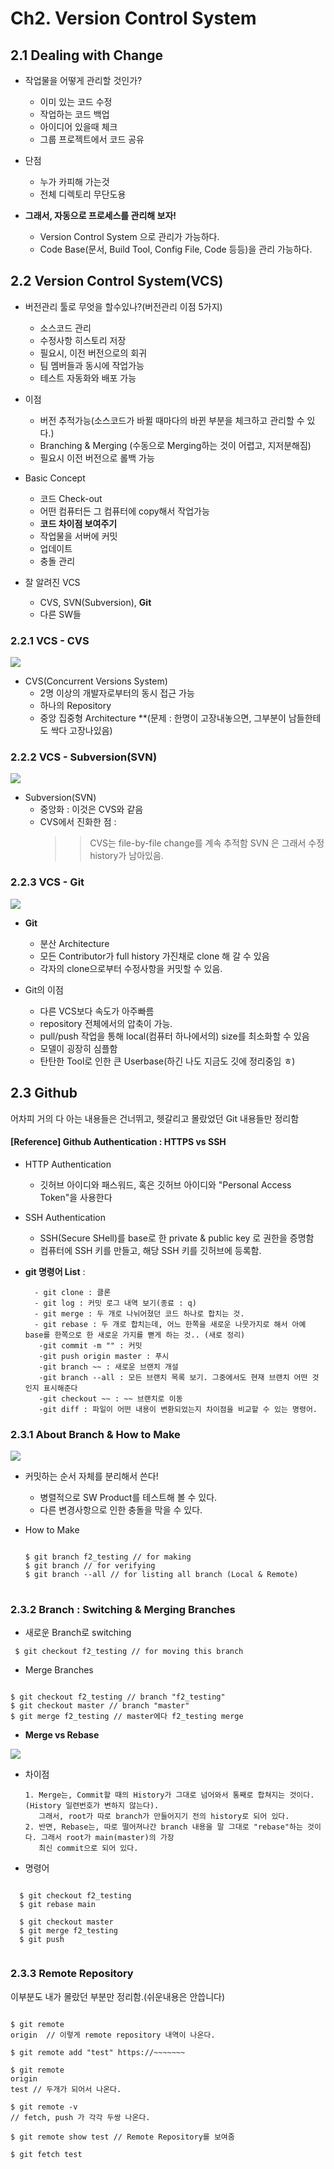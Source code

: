 # Ch2. Version Control System

## 2.1 Dealing with Change

+ 작업물을 어떻게 관리할 것인가?
  - 이미 있는 코드 수정
  - 작업하는 코드 백업
  - 아이디어 있을때 체크
  - 그룹 프로젝트에서 코드 공유
  
+ 단점
  - 누가 카피해 가는것
  - 전체 디렉토리 무단도용
  
+ **그래서, 자동으로 프로세스를 관리해 보자!**
  - Version Control System 으로 관리가 가능하다. 
  - Code Base(문서, Build Tool, Config File, Code  등등)을 관리 가능하다.

## 2.2 Version Control System(VCS)

+ 버전관리 툴로 무엇을 할수있나?(버전관리 이점 5가지)
  - 소스코드 관리
  - 수정사항 히스토리 저장
  - 필요시, 이전 버전으로의 회귀
  - 팀 멤버들과 동시에 작업가능
  - 테스트 자동화와 배포 가능

+ 이점
  - 버전 추적가능(소스코드가 바뀔 때마다의 바뀐 부분을 체크하고 관리할 수 있다.)
  - Branching & Merging (수동으로 Merging하는 것이 어렵고, 지저분해짐)
  - 필요시 이전 버전으로 롤백 가능

+ Basic Concept
  - 코드 Check-out
  - 어떤 컴퓨터든 그 컴퓨터에 copy해서 작업가능
  - **코드 차이점 보여주기**
  - 작업물을 서버에 커밋
  - 업데이트
  - 충돌 관리

+ 잘 알려진 VCS
  - CVS, SVN(Subversion), **Git**
  - 다른 SW들
  
### 2.2.1 VCS - CVS

<img src="images/OSP_Ch2_1.png"/>

+ CVS(Concurrent Versions System)
  - 2명 이상의 개발자로부터의 동시 접근 가능
  - 하나의 Repository
  - 중앙 집중형 Architecture **(문제 : 한명이 고장내놓으면, 그부분이 남들한테도 싹다 고장나있음)
  
### 2.2.2 VCS - Subversion(SVN)

<img src="images/OSP_Ch2_2.png"/>

+ Subversion(SVN)
  - 중앙화 : 이것은 CVS와 같음
  - CVS에서 진화한 점 :
      >> CVS는 file-by-file change를 계속 추적함
      >> SVN 은 그래서 수정 history가 남아있음.

### 2.2.3 VCS - Git

<img src="images/OSP_Ch2_3.png"/>

+ **Git**
  - 분산 Architecture
  - 모든 Contributor가 full history 가진채로 clone 해 갈 수 있음
  - 각자의 clone으로부터 수정사항을 커밋할 수 있음.

+ Git의 이점 
  - 다른 VCS보다 속도가 아주빠름
  - repository 전체에서의 압축이 가능.
  - pull/push 작업을 통해 local(컴퓨터 하나에서의) size를 최소화할 수 있음
  - 모델이 굉장히 심플함
  - 탄탄한 Tool로 인한 큰 Userbase(하긴 나도 지금도 깃에 정리중임 ㅎ)

## 2.3 Github 

어차피 거의 다 아는 내용들은 건너뛰고, 헷갈리고 몰랐었던 Git 내용들만 정리함

#### [Reference] Github Authentication : HTTPS vs SSH

+ HTTP Authentication 
  - 깃허브 아이디와 패스워드, 혹은 깃허브 아이디와 "Personal Access Token"을 사용한다

+ SSH Authentication 
  - SSH(Secure SHell)를 base로 한 private & public key 로 권한을 증명함
  - 컴퓨터에 SSH 키를 만들고, 해당 SSH 키를 깃허브에 등록함.
  
       
+ **git 명령어 List** : 

        - git clone : 클론
        - git log : 커밋 로그 내역 보기(종료 : q)
        - git merge : 두 개로 나뉘어졌던 코드 하나로 합치는 것. 
        - git rebase : 두 개로 합치는데, 어느 한쪽을 새로운 나뭇가지로 해서 아예 base를 한쪽으로 한 새로운 가지를 뻗게 하는 것.. (새로 정리)
         -git commit -m "" : 커밋
         -git push origin master : 푸시
         -git branch ~~ : 새로운 브랜치 개설
         -git branch --all : 모든 브랜치 목록 보기. 그중에서도 현재 브랜치 어떤 것인지 표시해준다
         -git checkout ~~ : ~~ 브랜치로 이동
         -git diff : 파일이 어떤 내용이 변환되었는지 차이점을 비교할 수 있는 명령어.
         
### 2.3.1 About Branch & How to Make

<img src="images/OSP_Ch2_4.png"/>

+ 커밋하는 순서 자체를 분리해서 쓴다!
  - 병렬적으로 SW Product를 테스트해 볼 수 있다.
  - 다른 변경사항으로 인한 충돌을 막을 수 있다.
         
+ How to Make
  <pre>
  <code>
  $ git branch f2_testing // for making
  $ git branch // for verifying
  $ git branch --all // for listing all branch (Local & Remote)
  </code>
  </pre>


### 2.3.2 Branch : Switching & Merging Branches

+ 새로운 Branch로 switching
<pre><code> $ git checkout f2_testing // for moving this branch </code></pre>

+ Merge Branches
<pre><code> 
$ git checkout f2_testing // branch "f2_testing"
$ git checkout master // branch "master"
$ git merge f2_testing // master에다 f2_testing merge
</code></pre>

+ **Merge vs Rebase**
<img src="images/OSP_Ch2_5.png"/>

  - 차이점
  
        1. Merge는, Commit할 때의 History가 그대로 넘어와서 통째로 합쳐지는 것이다.(History 일련번호가 변하지 않는다).
           그래서, root가 따로 branch가 만들어지기 전의 history로 되어 있다.
        2. 반면, Rebase는, 따로 떨어져나간 branch 내용을 말 그대로 "rebase"하는 것이다. 그래서 root가 main(master)의 가장
           최신 commit으로 되어 있다. 
  
  - 명령어 
  <pre><code>
  $ git checkout f2_testing
  $ git rebase main
  
  $ git checkout master
  $ git merge f2_testing
  $ git push
  </code></pre>
  
  
### 2.3.3 Remote Repository 

이부분도 내가 몰랐던 부분만 정리함.(쉬운내용은 안씁니다)

<pre><code>
$ git remote 
origin  // 이렇게 remote repository 내역이 나온다.

$ git remote add "test" https://~~~~~~~

$ git remote 
origin
test // 두개가 되어서 나온다.

$ git remote -v 
// fetch, push 가 각각 두쌍 나온다.

$ git remote show test // Remote Repository를 보여줌

$ git fetch test 
</code></pre>
